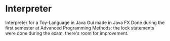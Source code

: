 # Interpreter
Interpreter for a Toy-Language in Java
Gui made in Java FX
Done during the first semester at Advanced Programming Methods; the lock statements were done during the exam, there's room for improvement.
